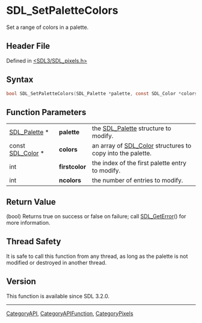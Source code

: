 # SDL_SetPaletteColors

Set a range of colors in a palette.

## Header File

Defined in [<SDL3/SDL_pixels.h>](https://github.com/libsdl-org/SDL/blob/main/include/SDL3/SDL_pixels.h)

## Syntax

```c
bool SDL_SetPaletteColors(SDL_Palette *palette, const SDL_Color *colors, int firstcolor, int ncolors);
```

## Function Parameters

|                                |                |                                                                         |
| ------------------------------ | -------------- | ----------------------------------------------------------------------- |
| [SDL_Palette](SDL_Palette) *   | **palette**    | the [SDL_Palette](SDL_Palette) structure to modify.                     |
| const [SDL_Color](SDL_Color) * | **colors**     | an array of [SDL_Color](SDL_Color) structures to copy into the palette. |
| int                            | **firstcolor** | the index of the first palette entry to modify.                         |
| int                            | **ncolors**    | the number of entries to modify.                                        |

## Return Value

(bool) Returns true on success or false on failure; call
[SDL_GetError](SDL_GetError)() for more information.

## Thread Safety

It is safe to call this function from any thread, as long as the palette is
not modified or destroyed in another thread.

## Version

This function is available since SDL 3.2.0.

----
[CategoryAPI](CategoryAPI), [CategoryAPIFunction](CategoryAPIFunction), [CategoryPixels](CategoryPixels)

